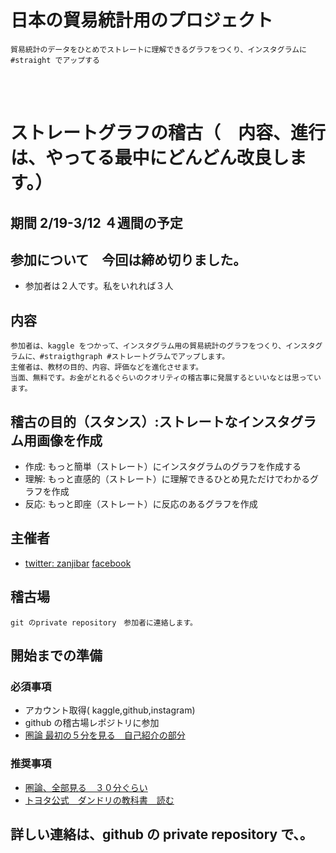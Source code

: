 # 日本の貿易統計用のプロジェクト 
```
貿易統計のデータをひとめでストレートに理解できるグラフをつくり、インスタグラムに #straight でアップする
```
<br>
<br>

# ストレートグラフの稽古（　内容、進行は、やってる最中にどんどん改良します。）
## 期間 2/19-3/12 ４週間の予定
## 参加について　今回は締め切りました。
- 参加者は２人です。私をいれれば３人
## 内容
```
参加者は、kaggle をつかって、インスタグラム用の貿易統計のグラフをつくり、インスタグラムに、#straigthgraph #ストレートグラムでアップします。
主催者は、教材の目的、内容、評価などを進化させます。
当面、無料です。お金がとれるぐらいのクオリティの稽古事に発展するといいなとは思っています。
```
## 稽古の目的（スタンス）:ストレートなインスタグラム用画像を作成
- 作成: もっと簡単（ストレート）にインスタグラムのグラフを作成する
- 理解: もっと直感的（ストレート）に理解できるひとめ見ただけでわかるグラフを作成
- 反応: もっと即座（ストレート）に反応のあるグラフを作成

## 主催者
- [twitter: zanjibar](https://twitter.com/zanjibar) [facebook](https://www.facebook.com/tadashi.nagao)
## 稽古場
```
git のprivate repository　参加者に連絡します。
```
## 開始までの準備
### 必須事項
- アカウント取得( kaggle,github,instagram)
- github の稽古場レポジトリに参加
- [圏論 最初の５分を見る　自己紹介の部分](https://www.youtube.com/watch?v=D2GU4cmm3Ys)

### 推奨事項
- [圏論、全部見る　３０分ぐらい](https://www.youtube.com/watch?v=D2GU4cmm3Ys)
- [トヨタ公式　ダンドリの教科書　読む](https://amzn.to/3v1bVnc)

## 詳しい連絡は、github の private repository で、。

